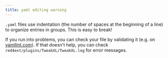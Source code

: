 ```yaml
---
title: yaml editing warning
---
```


`.yaml` files use indentation (the number of spaces at the beginning of a line) to organize entries in groups. This is easy to break!

If you run into problems, you can check your file by validating it (e.g. on [yamllint.com](https://www.yamllint.com/)). If that doesn't help, you can check `red4ext/plugins/TweakXL/TweakXL.log` for error messages.
